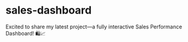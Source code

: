 # sales-dashboard
Excited to share my latest project—a fully interactive Sales Performance Dashboard! 🛍️📈

